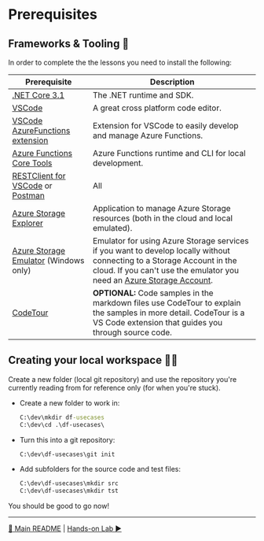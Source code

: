 # Prerequisites

## Frameworks & Tooling 🧰

In order to complete the the lessons you need to install the following:

|Prerequisite|Description
|-|-
|[.NET Core 3.1](https://dotnet.microsoft.com/download/dotnet-core)|The .NET runtime and SDK.
|[VSCode](https://code.visualstudio.com/Download)|A great cross platform code editor.
|[VSCode AzureFunctions extension](https://github.com/Microsoft/vscode-azurefunctions)|Extension for VSCode to easily develop and manage Azure Functions.
|[Azure Functions Core Tools](https://github.com/Azure/azure-functions-core-tools)|Azure Functions runtime and CLI for local development.
|[RESTClient for VSCode](https://marketplace.visualstudio.com/items?itemName=humao.rest-client) or [Postman](https://www.postman.com/)|All|An extension or  application to make HTTP requests.
|[Azure Storage Explorer](https://azure.microsoft.com/en-us/features/storage-explorer/)|Application to manage Azure Storage resources (both in the cloud and local emulated).
|[Azure Storage Emulator](https://docs.microsoft.com/en-us/azure/storage/common/storage-use-emulator) (Windows only)|Emulator for using Azure Storage services if you want to develop locally without connecting to a Storage Account in the cloud. If you can't use the emulator you need an [Azure Storage Account](https://docs.microsoft.com/en-us/azure/storage/common/storage-account-create?tabs=azure-portal).
|[CodeTour](https://marketplace.visualstudio.com/items?itemName=vsls-contrib.codetour)|**OPTIONAL:** Code samples in the markdown files use CodeTour to explain the samples in more detail. CodeTour is a VS Code extension that guides you through source code.

## Creating your local workspace 👩‍💻

Create a new folder (local git repository) and use the repository you're currently reading from for reference only (for when you're stuck).

- Create a new folder to work in:

    ```cmd
    C:\dev\mkdir df-usecases
    C:\dev\cd .\df-usecases\
    ```

- Turn this into a git repository:

    ```cmd
    C:\dev\df-usecases\git init
    ```

- Add subfolders for the source code and test files:

    ```cmd
    C:\dev\df-usecases\mkdir src
    C:\dev\df-usecases\mkdir tst
    ```

You should be good to go now!

---
[🔼 Main README](../README.md) | [Hands-on Lab ▶](notifysupport.md)
